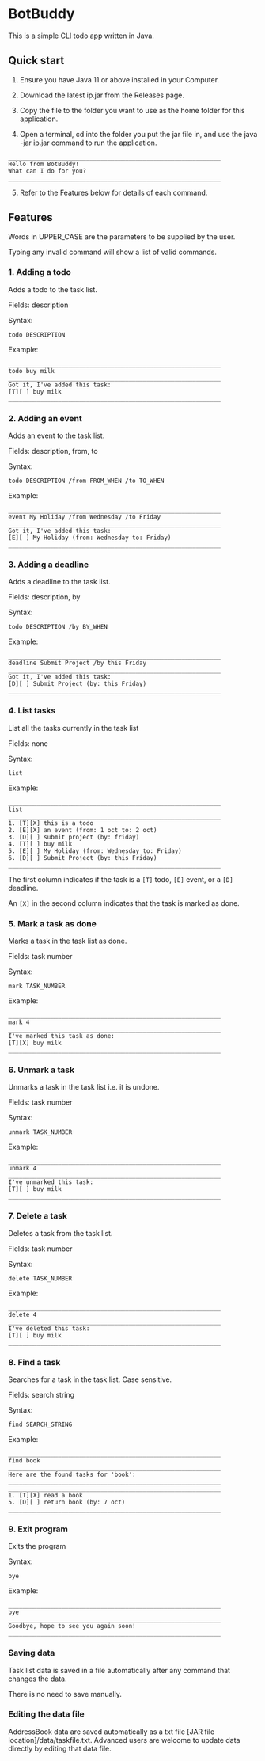 # BotBuddy

This is a simple CLI todo app written in Java.
## Quick start

1. Ensure you have Java 11 or above installed in your Computer.

1. Download the latest ip.jar from the Releases page.

1. Copy the file to the folder you want to use as the home folder for this application.

1. Open a terminal, cd into the folder you put the jar file in, and use the java -jar ip.jar command to run the application.
 
```
____________________________________________________________
Hello from BotBuddy!
What can I do for you?
____________________________________________________________
   ```
5. Refer to the Features below for details of each command.

## Features
Words in UPPER_CASE are the parameters to be supplied by the user.

Typing any invalid command will show a list of valid commands.

### 1. Adding a todo
Adds a todo to the task list. 

Fields: description

Syntax:
```
todo DESCRIPTION
```
Example:
```
____________________________________________________________
todo buy milk
____________________________________________________________
Got it, I've added this task:
[T][ ] buy milk
____________________________________________________________
```

### 2. Adding an event
Adds an event to the task list.

Fields: description, from, to

Syntax:
```
todo DESCRIPTION /from FROM_WHEN /to TO_WHEN
```
Example:
```
____________________________________________________________
event My Holiday /from Wednesday /to Friday
____________________________________________________________
Got it, I've added this task:
[E][ ] My Holiday (from: Wednesday to: Friday)
____________________________________________________________
```

### 3. Adding a deadline
Adds a deadline to the task list.

Fields: description, by

Syntax:
```
todo DESCRIPTION /by BY_WHEN
```
Example:
```
____________________________________________________________
deadline Submit Project /by this Friday
____________________________________________________________
Got it, I've added this task:
[D][ ] Submit Project (by: this Friday)
____________________________________________________________
```

### 4. List tasks
List all the tasks currently in the task list

Fields: none

Syntax:
```
list
```
Example:
```
____________________________________________________________
list
____________________________________________________________
1. [T][X] this is a todo
2. [E][X] an event (from: 1 oct to: 2 oct)
3. [D][ ] submit project (by: friday)
4. [T][ ] buy milk
5. [E][ ] My Holiday (from: Wednesday to: Friday)
6. [D][ ] Submit Project (by: this Friday)
____________________________________________________________
```

The first column indicates if the task is a `[T]` todo, `[E]` event, or a `[D]` deadline.

An `[X]` in the second column indicates that the task is marked as done.

### 5. Mark a task as done
Marks a task in the task list as done.

Fields: task number

Syntax:
```
mark TASK_NUMBER
```
Example:
```
____________________________________________________________
mark 4
____________________________________________________________
I've marked this task as done:
[T][X] buy milk
____________________________________________________________
```

### 6. Unmark a task
Unmarks a task in the task list i.e. it is undone.

Fields: task number

Syntax:
```
unmark TASK_NUMBER
```
Example:
```
____________________________________________________________
unmark 4
____________________________________________________________
I've unmarked this task:
[T][ ] buy milk
____________________________________________________________
```

### 7. Delete a task
Deletes a task from the task list.

Fields: task number

Syntax:
```
delete TASK_NUMBER
```
Example:
```
____________________________________________________________
delete 4
____________________________________________________________
I've deleted this task:
[T][ ] buy milk
____________________________________________________________
```

### 8. Find a task
Searches for a task in the task list. Case sensitive.

Fields: search string

Syntax:
```
find SEARCH_STRING
```
Example:
```
____________________________________________________________
find book
____________________________________________________________
Here are the found tasks for 'book':
____________________________________________________________
____________________________________________________________
1. [T][X] read a book
5. [D][ ] return book (by: 7 oct)
____________________________________________________________
```

### 9. Exit program
Exits the program

Syntax:
```
bye
```
Example: 
```
____________________________________________________________
bye
____________________________________________________________
Goodbye, hope to see you again soon!
____________________________________________________________
```

### Saving data
Task list data is saved in a file automatically after any command that changes the data.

There is no need to save manually.

### Editing the data file
AddressBook data are saved automatically as a txt file [JAR file location]/data/taskfile.txt. 
Advanced users are welcome to update data directly by editing that data file.